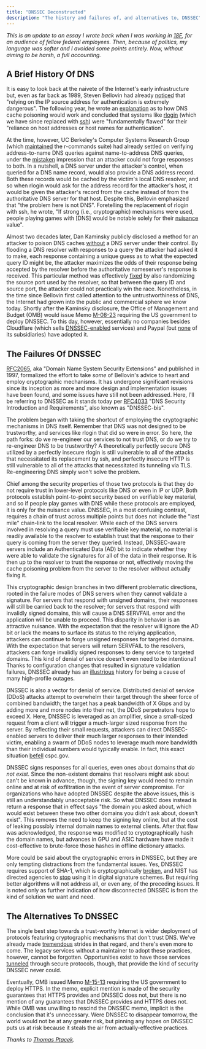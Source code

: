 ```yaml
---
title: "DNSSEC Deconstructed"
description: "The history and failures of, and alternatives to, DNSSEC"
---
```

*This is an update to an essay I wrote back when I was working in [18F](https://18f.gov), for an audience of fellow federal employees. Then, because of politics, my language was softer and I avoided some points entirely. Now, without aiming to be harsh, a full accounting.*

## A Brief History Of DNS

It is easy to look back at the naivete of the Internet's early infrastructure but, even as far back as 1989, Steven Bellovin had already [noticed](https://www.cs.columbia.edu/~smb/papers/ipext.pdf) that "relying on the IP source address for authentication is extremely dangerous". The following year, he wrote an [explanation](https://www.usenix.org/legacy/publications/library/proceedings/security95/full_papers/bellovin.pdf) as to how DNS cache poisoning would work and concluded that systems like [rlogin](https://tools.ietf.org/html/rfc1282) (which we have since replaced with [ssh](https://tools.ietf.org/html/rfc4253)) were "fundamentally flawed" for their "reliance on host addresses or host names for authentication".

At the time, however, UC Berkeley's Computer Systems Research Group (which [maintained](https://github.com/jonathangray/csrg) the r-commands suite) had already settled on verifying address-to-name DNS queries against name-to-address DNS queries, under the [mistaken](https://github.com/iphelix/dnschef) impression that an attacker could not forge responses to both. In a nutshell, a DNS server under the attacker's control, when queried for a DNS name record, would also provide a DNS address record. Both these records would be cached by the victim's local DNS resolver, and so when rlogin would ask for the address record for the attacker's host, it would be given the attacker's record from the cache instead of from the authoritative DNS server for that host. Despite this, Bellovin emphasized that "the problem here is not DNS". Foretelling the replacement of rlogin with ssh, he wrote, "If strong (i.e., cryptographic) mechanisms were used, people playing games with \[DNS\] would be notable solely for their [nuisance](https://www.wired.com/2008/04/isps-error-page/) value".

Almost two decades later, Dan Kaminsky publicly disclosed a method for an attacker to poison DNS caches [without](https://www.kb.cert.org/vuls/id/800113/) a DNS server under their control. By flooding a DNS resolver with responses to a query the attacker had asked it to make, each response containing a unique guess as to what the expected query ID might be, the attacker maximizes the odds of their response being accepted by the resolver before the authoritative nameserver's response is received. This particular method was effectively [fixed](https://tools.ietf.org/html/rfc5452) by also randomizing the source port used by the resolver, so that between the query ID and source port, the attacker could not practically win the race. Nonetheless, in the time since Bellovin first called attention to the untrustworthiness of DNS, the Internet had grown into the public and commercial sphere we know today. Shortly after the Kaminsky disclosure, the Office of Management and Budget (OMB) would issue Memo [M-08-23](https://georgewbush-whitehouse.archives.gov/omb/memoranda/fy2008/m08-23.pdf) requiring the US government to deploy DNSSEC.  To this day, however, essentially no companies besides Cloudflare (which sells [DNSSEC-enabled](https://support.cloudflare.com/hc/en-us/articles/360006660072) services) and Paypal (but [none](https://dnssec-analyzer.verisignlabs.com/venmo.com) of its subsidiaries) have adopted it.

## The Failures Of DNSSEC

[RFC2065](https://tools.ietf.org/html/rfc2065), aka "Domain Name System Security Extensions" and published in 1997, formalized the effort to take *some* of Bellovin's advice to heart and employ cryptographic mechanisms. It has undergone significant revisions since its inception as more and more design and implementation issues have been found, and some issues have still not been addressed. Here, I'll be referring to DNSSEC as it stands today per [RFC4033](https://tools.ietf.org/html/rfc4033) "DNS Security Introduction and Requirements", also known as "DNSSEC-bis".

The problem began with taking the shortcut of employing the cryptographic mechanisms in DNS itself. Remember that DNS was not designed to be trustworthy, and services like rlogin that did so were in error. So here, the path forks: do we re-engineer our services to not trust DNS, or do we try to re-engineer DNS to be trustworthy? A theoretically perfectly secure DNS utilized by a perfectly insecure rlogin is still vulnerable to all of the attacks that necessitated its replacement by ssh, and perfectly insecure HTTP is still vulnerable to all of the attacks that necessitated its tunneling via TLS. Re-engineering DNS simply won't solve the problem. 

Chief among the security properties of those two protocols is that they do not require trust in lower-level protocols like DNS or even in IP or UDP. Both protocols establish point-to-point security based on verifiable key material, and so if people play games with DNS while these protocols are employed, it is only for the nuisance value. DNSSEC, in a most confusing contrast, requires a chain of trust across multiple points but does not include the "last mile" chain-link to the local resolver. While each of the DNS servers involved in resolving a query must use verifiable key material, no material is readily available to the resolver to establish trust that the response to their query is coming from the server they queried. Instead, DNSSEC-aware servers include an Authenticated Data (AD) bit to indicate whether they were able to validate the signatures for all of the data in their response. It is then up to the resolver to trust the response or not, effectively moving the cache poisoning problem from the server to the resolver without actually fixing it.

This cryptographic design branches in two different problematic directions, rooted in the failure modes of DNS servers when they cannot validate a signature. For servers that respond with unsigned domains, their responses will still be carried back to the resolver; for servers that respond with invalidly signed domains, this will cause a DNS SERVFAIL error and the application will be unable to proceed. This disparity in behavior is an attractive nuisance. With the expectation that the resolver will ignore the AD bit or lack the means to surface its status to the relying application, attackers can continue to forge unsigned responses for targeted domains. With the expectation that servers will return SERVFAIL to the resolvers, attackers can forge invalidly signed responses to deny service to targeted domains. This kind of denial of service doesn't even need to be intentional! Thanks to configuration changes that resulted in signature validation failures, DNSSEC already has an [illustrious](https://ianix.com/pub/dnssec-outages.html) history for being a cause of many high-profile outages.

DNSSEC is also a vector for denial of service. Distributed denial of service (DDoS) attacks attempt to overwhelm their target through the sheer force of combined bandwidth; the target has a peak bandwidth of X Gbps and by adding more and more nodes into their net, the DDoS perpetrators hope to exceed X. Here, DNSSEC is leveraged as an amplifier, since a small-sized request from a client will trigger a much-larger sized response from the server. By reflecting their small requests, attackers can direct DNSSEC-enabled servers to deliver their much larger responses to their intended victim, enabling a swarm of DDoS nodes to leverage much more bandwidth than their individual numbers would typically enable. In fact, this exact situation [befell](https://blog.cloudflare.com/how-the-consumer-product-safety-commission-is-inadvertently-behind-the-internets-largest-ddos-attacks/) cspc.gov.

DNSSEC signs responses for all queries, even ones about domains that *do not exist*. Since the non-existent domains that resolvers might ask about can't be known in advance, though, the signing key would need to remain online and at risk of exfiltration in the event of server compromise. For organizations who have adopted DNSSEC despite the above issues, this is still an understandably unacceptable risk. So what DNSSEC does instead is return a response that in effect says "the domain you asked about, which would exist between these two other domains you didn't ask about, doesn't exist". This removes the need to keep the signing key online, but at the cost of leaking possibly internal domain names to external clients. After that flaw was acknowledged, the response was modified to cryptographically hash the domain names, but advances in GPU and ASIC hardware have made it cost-effective to brute-force those hashes in offline dictionary attacks.

More could be said about the cryptographic errors in DNSSEC, but they are only tempting distractions from the fundamental issues. Yes, DNSSEC requires support of SHA-1, which is cryptographically [broken](https://shattered.io/static/shattered.pdf), and NIST has directed agencies to [stop](http://csrc.nist.gov/groups/ST/hash/policy.html) using it in digital signature schemes. But requiring better algorithms will not address all, or even any, of the preceding issues. It is noted only as further indication of how disconnected DNSSEC is from the kind of solution we want and need.

## The Alternatives To DNSSEC

The single best step towards a trust-worthy Internet is wider deployment of protocols featuring cryptographic mechanisms that don't trust DNS. We've already made [tremendous](https://pulse.cio.gov/https/domains/) strides in that regard, and there's even more to come. The legacy services without a maintainer to adopt these practices, however, cannot be forgotten. Opportunities exist to have those services [tunneled](https://www.stunnel.org/) through secure protocols, though, that provide the kind of security DNSSEC never could. 

Eventually, OMB issued Memo [M-15-13](https://www.whitehouse.gov/sites/whitehouse.gov/files/omb/memoranda/2015/m-15-13.pdf) requiring the US government to deploy HTTPS. In the memo, explicit mention is made of the security guarantees that HTTPS provides and DNSSEC does not, but there is no mention of any guarantees that DNSSEC provides and HTTPS does not. While OMB was unwilling to rescind the DNSSEC memo, implicit is the conclusion that it's unnecessary. Were DNSSEC to disappear tomorrow, the world would not be at any greater risk, but pinning any hopes on DNSSEC puts us at risk because it steals the air from actually-effective practices.

*Thanks to [Thomas Ptacek](https://sockpuppet.org/).*